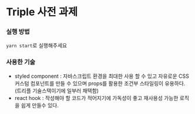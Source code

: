# Triple 사전 과제

### 실행 방법
`yarn start`로 실행해주세요


### 사용한 기술
- styled component : 자바스크립트 환경을 최대한 사용 할 수 있고 자유로운 CSS 커스텀 컴포넌트를 만들 수 있으며 props를 활용한 조건부 스타일링이 유용하다. (트리플 기술스택이기에 일부러 채택함)
- react hook : 작성해야 할 코드가 적어지기에 가독성이 좋고 재사용성 가능한 로직을 쉽게 만들수 있다. 

